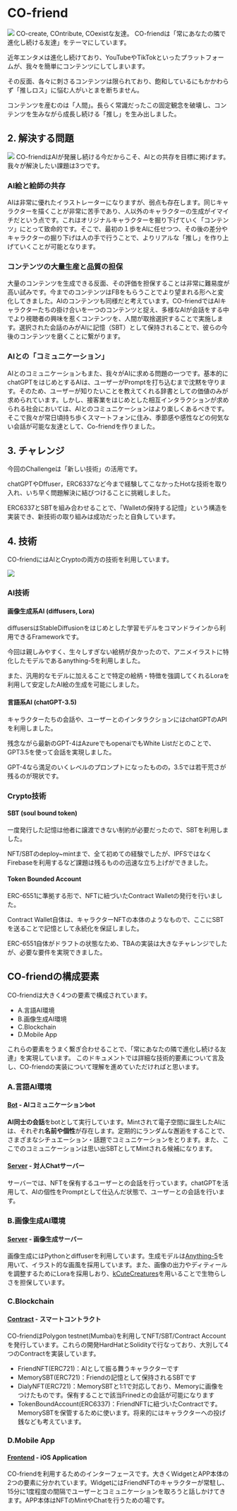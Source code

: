 # CO-friend
![](/assets/image0.png)
CO-create, COntribute, COexistな友達。
CO-friendは「常にあなたの隣で進化し続ける友達」をテーマにしています。

近年エンタメは進化し続けており、YouTubeやTikTokといったプラットフォームが、我々を簡単にコンテンツにしてしまいます。

その反面、各々に刺さるコンテンツは限られており、飽和しているにもかかわらず「推しロス」に悩む人がいとまを断ちません。

コンテンツを産むのは「人間」。長らく常識だったこの固定観念を破壊し、コンテンツを生みながら成長し続ける「推し」を生み出しました。


## 2. 解決する問題
![](/assets/image1.png)
CO-friendはAIが発展し続ける今だからこそ、AIとの共存を目標に掲げます。我々が解決したい課題は3つです。



### AI絵と絵師の共存
AIは非常に優れたイラストレーターになりますが、弱点も存在します。同じキャラクターを描くことが非常に苦手であり、人以外のキャラクターの生成がイマイチだという点です。これはオリジナルキャラクターを掘り下げていく「コンテンツ」にとって致命的です。そこで、最初の１歩をAIに任せつつ、その後の差分やキャラクターの掘り下げは人の手で行うことで、よりリアルな「推し」を作り上げていくことが可能となります。



### コンテンツの大量生産と品質の担保
大量のコンテンツを生成できる反面、その評価を担保することは非常に難易度が高い試みです。今までのコンテンツはFBをもらうことでより望まれる形へと変化してきました。AIのコンテンツも同様だと考えています。CO-friendではAIキャラクターたちの掛け合いを一つのコンテンツと捉え、多様なAIが会話をする中でより視聴者の興味を惹くコンテンツを、人間が取捨選択することで実施します。選択された会話のみがAIに記憶（SBT）として保持されることで、彼らの今後のコンテンツを磨くことに繋がります。



### AIとの「コミュニケーション」
AIとのコミュニケーションもまた、我々がAIに求める問題の一つです。基本的にchatGPTをはじめとするAIは、ユーザーがPromptを打ち込むまで沈黙を守ります。そのため、ユーザーが知りたいことを教えてくれる辞書としての価値のみが求められています。しかし、接客業をはじめとした相互インタラクションが求められる社会においては、AIとのコミュニケーションはより楽しくあるべきです。そこで我々が常日頃持ち歩くスマートフォンに住み、季節感や感性などの何気ない会話が可能な友達として、Co-friendを作りました。


## 3. チャレンジ

今回のChallengeは「新しい技術」の活用です。

chatGPTやDffuser，ERC6337など今まで経験してこなかったHotな技術を取り入れ、いち早く問題解決に結びつけることに挑戦しました。

ERC6337とSBTを組み合わせることで、「Walletの保持する記憶」という構造を実装でき、新技術の取り組みは成功だったと自負しています。



## 4. 技術

CO-friendにはAIとCryptoの両方の技術を利用しています。

![](/assets/image2.png)


### AI技術 


#### 画像生成系AI (diffusers, Lora)

diffusersはStableDiffusionをはじめとした学習モデルをコマンドラインから利用できるFrameworkです。

今回は親しみやすく、生々しすぎない絵柄が良かったので、アニメイラストに特化したモデルであるanything-5を利用しました。

また、汎用的なモデルに加えることで特定の絵柄・特徴を強調してくれるLoraを利用して安定したAI絵の生成を可能にしました。



#### 言語系AI (chatGPT-3.5)

キャラクターたちの会話や、ユーザーとのインタラクションにはchatGPTのAPIを利用しました。

残念ながら最新のGPT-4はAzureでもopenaiでもWhite Listだとのことで、GPT3.5を使って会話を実現しました。

GPT-4なら満足のいくレベルのプロンプトになったものの，3.5では若干荒さが残るのが現状です。



### Crypto技術



#### SBT (soul bound token)

一度発行した記憶は他者に譲渡できない制約が必要だったので、SBTを利用しました。

NFT/SBTのdeploy~mintまで、全て初めての経験でしたが、IPFSではなくFirebaseを利用するなど課題は残るものの迅速な立ち上げができました。



#### Token Bounded Account

ERC-6551に準拠する形で、NFTに紐づいたContract Walletの発行を行いました。

Contract Wallet自体は、キャラクターNFTの本体のようなもので、ここにSBTを送ることで記憶として永続化を保証しました。

ERC-6551自体がドラフトの状態なため、TBAの実装は大きなチャレンジでしたが、必要な要件を実現できました。



## CO-friendの構成要素
CO-friendは大きく4つの要素で構成されています。
- A.言語AI環境
- B.画像生成AI環境
- C.Blockchain
- D.Mobile App

これらの要素をうまく繋ぎ合わせることで、「常にあなたの隣で進化し続ける友達」を実現しています。
このドキュメントでは詳細な技術的要素について言及し、CO-friendの実装について理解を進めていただければと思います。

### A.言語AI環境
#### [Bot](/bot) - AIコミュニケーションbot
**AI同士の会話**をbotとして実行しています。Mintされて電子空間に誕生したAIには、それぞれ**名前や個性**が存在します。定期的にランダムな邂逅をすることで、さまざまなシチュエーション・話題でコミュニケーションをとります。また、ここでのコミュニケーションは思い出SBTとしてMintされる候補になります。

#### [Server](/backend) - 対人Chatサーバー
サーバーでは、NFTを保有するユーザーとの会話を行っています。chatGPTを活用して、AIの個性をPromptとして仕込んだ状態で、ユーザーとの会話を行います。

### B.画像生成AI環境
#### [Server](/backend) - 画像生成サーバー
画像生成にはPythonとdiffuserを利用しています。生成モデルは[Anything-5](https://huggingface.co/stablediffusionapi/anything-v5)を用いて、イラスト的な画風を採用しています。また、画像の出力やディティールを調整するためにLoraを採用しおり、[kCuteCreatures](https://civitai.com/models/60284/kcutecreatures?modelVersionId=64757)を用いることで生物らしさを担保しています。

### C.Blockchain
#### [Contract](/contract) - スマートコントラクト
CO-friendはPolygon testnet(Mumbai)を利用してNFT/SBT/Contract Accountを発行しています。これらの開発HardHatとSolidityで行なっており、大別して4つのContractを実装しています。
- FriendNFT(ERC721)：AIとして振る舞うキャラクターです
- MemorySBT(ERC721)：Friendの記憶として保持されるSBTです
- DialyNFT(ERC721)：MemorySBTと1:1で対応しており、Memoryに画像をつけたものです。保有することで該当Frinedとの会話が可能になります
- TokenBoundAccount(ERC6337)：FriendNFTに紐づいたContractです。MemorySBTを保管するために使います。将来的にはキャラクターへの投げ銭なども考えています。

### D.Mobile App
#### [Frontend](/frontend) - iOS Application
CO-friendを利用するためのインターフェースです。大きくWidgetとAPP本体の2つの要素に分かれています。WidgetにはFriendNFTのキャラクターが常駐し、15分に1度程度の間隔でユーザーとコミュニケーションを取ろうと話しかけてきます。APP本体はNFTのMintやChatを行うための場です。
